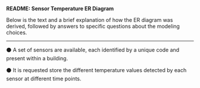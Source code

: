 **README: Sensor Temperature ER Diagram**

Below is the text and a brief explanation of how the ER diagram was derived, followed by answers to specific questions about the modeling choices.

---

⚫️ A set of sensors are available, each identified by a unique 
code and present within a building. 

⚫️ It is requested store the different temperature values detected by each sensor 
at different time points.